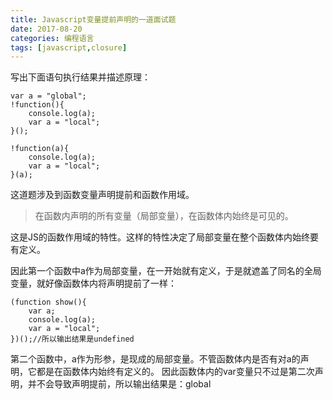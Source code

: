 ```yaml
---
title: Javascript变量提前声明的一道面试题
date: 2017-08-20
categories: 编程语言
tags: [javascript,closure]
---
```

写出下面语句执行结果并描述原理：

```
var a = "global";
!function(){
	console.log(a);
	var a = "local";
}();

!function(a){
	console.log(a);
	var a = "local";
}(a);
```

<!--more-->

这道题涉及到函数变量声明提前和函数作用域。

> 在函数内声明的所有变量（局部变量），在函数体内始终是可见的。

这是JS的函数作用域的特性。这样的特性决定了局部变量在整个函数体内始终要有定义。

因此第一个函数中a作为局部变量，在一开始就有定义，于是就遮盖了同名的全局变量，就好像函数体内将声明提前了一样：

```
(function show(){
	var a;
	console.log(a);
	var a = "local";
})();//所以输出结果是undefined
```

第二个函数中，a作为形参，是现成的局部变量。不管函数体内是否有对a的声明，它都是在函数体内始终有定义的。 因此函数体内的var变量只不过是第二次声明，并不会导致声明提前，所以输出结果是：global

 
